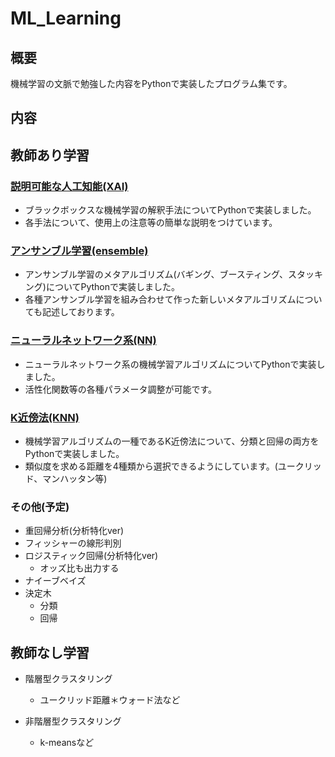 # ML_Learning

## 概要
機械学習の文脈で勉強した内容をPythonで実装したプログラム集です。

## 内容
## 教師あり学習
### [説明可能な人工知能(XAI)](https://github.com/ARAN1218/ML_Learning/tree/main/XAI)
- ブラックボックスな機械学習の解釈手法についてPythonで実装しました。
- 各手法について、使用上の注意等の簡単な説明をつけています。

### [アンサンブル学習(ensemble)](https://github.com/ARAN1218/ML_Learning/tree/main/ensemble)
- アンサンブル学習のメタアルゴリズム(バギング、ブースティング、スタッキング)についてPythonで実装しました。
- 各種アンサンブル学習を組み合わせて作った新しいメタアルゴリズムについても記述しております。

### [ニューラルネットワーク系(NN)](https://github.com/ARAN1218/ML_Learning/tree/main/NN)
- ニューラルネットワーク系の機械学習アルゴリズムについてPythonで実装しました。
- 活性化関数等の各種パラメータ調整が可能です。

### [K近傍法(KNN)](https://github.com/ARAN1218/ML_Learning/tree/main/KNN)
- 機械学習アルゴリズムの一種であるK近傍法について、分類と回帰の両方をPythonで実装しました。
- 類似度を求める距離を4種類から選択できるようにしています。(ユークリッド、マンハッタン等)


### その他(予定)
- 重回帰分析(分析特化ver)
- フィッシャーの線形判別
- ロジスティック回帰(分析特化ver)
  - オッズ比も出力する
- ナイーブベイズ
- 決定木
  - 分類
  - 回帰


## 教師なし学習
- 階層型クラスタリング
  - ユークリッド距離＊ウォード法など

- 非階層型クラスタリング
  - k-meansなど




